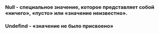 ### Null - специальное значение, которое представляет собой «ничего», «пусто» или «значение неизвестно».

### Undefind - «значение не было присвоено»